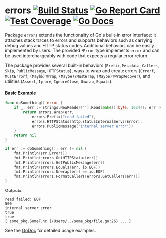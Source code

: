# errors [![Build Status](https://travis-ci.org/ibrt/errors.svg?branch=master)](https://travis-ci.org/ibrt/errors) [![Go Report Card](https://goreportcard.com/badge/github.com/ibrt/errors)](https://goreportcard.com/report/github.com/ibrt/errors) [![Test Coverage](https://codecov.io/gh/ibrt/errors/branch/master/graph/badge.svg)](https://codecov.io/gh/ibrt/errors) [![Go Docs](https://godoc.org/github.com/ibrt/errors?status.svg)](http://godoc.org/github.com/ibrt/errors)

Package `errors` extends the functionality of Go's built-in error interface: it attaches stack traces to errors and supports behaviors such as carrying debug values and HTTP status codes. Additional behaviors can be easily implemented by users. The provided `*Error` type implements `error` and can be used interchangeably with code that expects a regular error return.

The package provides several built-in behaviors (`Prefix`, `Metadata`, `Callers`, `Skip`, `PublicMessage`, `HTTPStatus`), ways to wrap and create errors (`Errorf`, `MustErrorf`, `(Maybe)?Wrap`, `(Maybe)?MustWrap`, `(Maybe)?WrapRecover`), and utilities (`Assert`, `Ignore`, `IgnoreClose`, `Unwrap`, `Equals`).

#### Basic Example

```go
func doSomething() error {
    if _, err := strings.NewReader("").Read(make([]byte, 1024)); err != nil {
        return errors.Wrap(err,
            errors.Prefix("read failed"),
            errors.HTTPStatus(http.StatusInternalServerError),
            errors.PublicMessage("internal server error"))
    }
    return nil
}

if err := doSomething(); err != nil {
    fmt.Println(err.Error())
    fmt.Println(errors.GetHTTPStatus(err))
    fmt.Println(errors.GetPublicMessage(err))
    fmt.Println(errors.Equals(err, io.EOF))
    fmt.Println(errors.Unwrap(err) == io.EOF)
    fmt.Println(errors.FormatCallers(errors.GetCallers(err)))
}
```

Outputs:

```
read failed: EOF
500
internal server error
true
true
[ some_pkg.SomeFunc (/Users/../some_pkg/file.go:26) ... ]
```

See the [GoDoc](https://godoc.org/github.com/ibrt/errors) for detailed usage examples.
